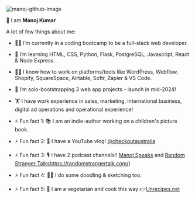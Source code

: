 ![manoj-github-image](https://github.com/emanoj1/emanoj1/assets/37259245/6de5d152-b60e-440b-b5e3-9a399c6f8c96)

👋 I am **Manoj Kumar**

A lot of few things about me:

- 👨‍💻 I’m currently in a coding bootcamp to be a full-stack web developer.
- 🌱 I’m learning HTML, CSS, Python, Flask, PostgreSQL, Javascript, React & Node Express.
- 👷‍♂️ I know how to work on platforms/tools like WordPress, Webflow, Shopify, SquareSpace, Airtable, Softr, Zapier & VS Code.  
- 🚀 I’m solo-bootstrapping 3 web app projects - launch in mid-2024!
- 🏋 I have work experience in sales, marketing, international business, digital ad operations and operational experience!

- ⚡ Fun fact 1: 📚 I am an indie-author working on a children's picture book.
- ⚡ Fun fact 2: 🎥 I have a YouTube vlog! [@checkoutaustralia](https://youtube.com/@checkoutaustralia)
- ⚡ Fun fact 3: 🎙 I have 2 podcast channels!! [Manoj Speaks](https://podcasters.spotify.com/pod/show/manojspeaks) and [Random Stranger Talks](https://randomstrangertalk.com/)https://randomstrangertalk.com/)
- ⚡ Fun fact 4: 👨‍🎨 I do some doodling & sketching too.
- ⚡ Fun fact 5: 🥕 I am a vegetarian and cook this way 👉[Unrecipes.net](https://unrecipes.net)
